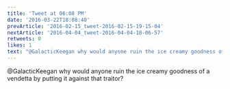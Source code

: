```yaml
---
title: 'Tweet at 06:08 PM'
date: '2016-03-22T18:08:40'
prevArticle: '2016-02-15_tweet-2016-02-15-19-15-04'
nextArticle: '2016-04-04_tweet-2016-04-04-18-06-57'
retweets: 0
likes: 1
text: "@GalacticKeegan why would anyone ruin the ice creamy goodness of a vendetta by putting it against that traitor?"
---
```

@GalacticKeegan why would anyone ruin the ice creamy goodness of a vendetta by putting it against that traitor?